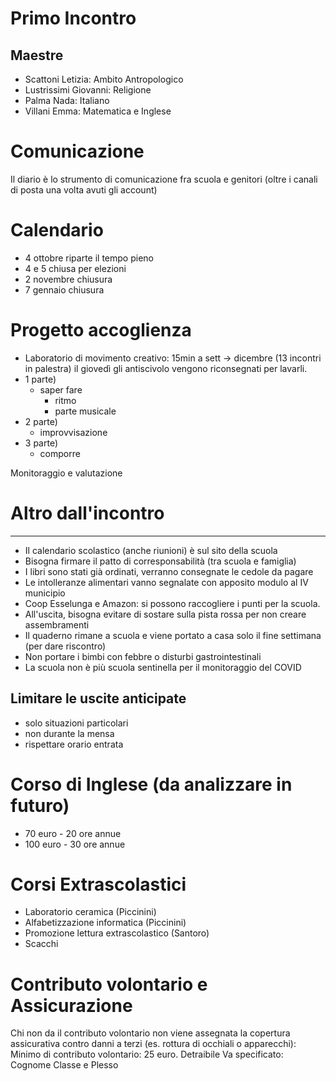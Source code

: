 # Primo Incontro

## Maestre

- Scattoni Letizia: Ambito Antropologico
- Lustrissimi Giovanni: Religione
- Palma Nada: Italiano
- Villani Emma: Matematica e Inglese

# Comunicazione

Il diario è lo strumento di comunicazione fra scuola e genitori (oltre i canali di posta una volta avuti gli account)

# Calendario

- 4 ottobre riparte il tempo pieno
- 4 e 5 chiusa per elezioni
- 2 novembre chiusura
- 7 gennaio chiusura

# Progetto accoglienza

- Laboratorio di movimento creativo: 15min a sett -> dicembre (13 incontri in palestra) il giovedì gli antiscivolo vengono riconsegnati per lavarli.
- 1 parte)
  * saper fare
	* ritmo
	* parte musicale
- 2 parte)
	* improvvisazione
- 3 parte)
	* comporre

Monitoraggio e valutazione

# Altro dall'incontro
________

- Il calendario scolastico (anche riunioni) è sul sito della scuola
- Bisogna firmare il patto di corresponsabilità (tra scuola e famiglia)
- I libri sono stati già ordinati, verranno consegnate le cedole da pagare
- Le intolleranze alimentari vanno segnalate con apposito modulo al IV municipio
- Coop Esselunga e Amazon: si possono raccogliere i punti per la scuola.
- All'uscita, bisogna evitare di sostare sulla pista rossa per non creare assembramenti
- Il quaderno rimane a scuola e viene portato a casa solo il fine settimana (per dare riscontro)
- Non portare i bimbi con febbre o disturbi gastrointestinali
- La scuola non è più scuola sentinella per il monitoraggio del COVID

## Limitare le uscite anticipate
- solo situazioni particolari
- non durante la mensa
- rispettare orario entrata
# Corso di Inglese (da analizzare in futuro)

- 70 euro - 20 ore annue
- 100 euro - 30 ore annue
# Corsi Extrascolastici

- Laboratorio ceramica (Piccinini) 
-	Alfabetizzazione informatica (Piccinini)
- Promozione lettura extrascolastico (Santoro)
- Scacchi

# Contributo volontario e Assicurazione

Chi non da il contributo volontario non viene assegnata la copertura assicurativa
contro danni a terzi (es. rottura di occhiali o apparecchi): 
Minimo di contributo volontario: 25 euro.
Detraibile
Va specificato: Cognome Classe e Plesso

